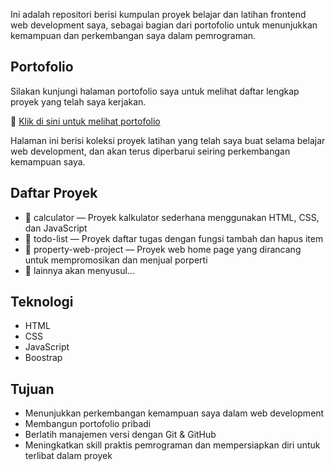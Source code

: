 Ini adalah repositori berisi kumpulan proyek belajar dan latihan frontend web development saya, 
sebagai bagian dari portofolio untuk menunjukkan kemampuan dan perkembangan saya dalam pemrograman.

## Portofolio 
Silakan kunjungi halaman portofolio saya untuk melihat daftar lengkap proyek yang telah saya kerjakan.

🔗 [Klik di sini untuk melihat portofolio](https://nurahmadiana.github.io/project-collection/portofolio/)

Halaman ini berisi koleksi proyek latihan yang telah saya buat selama belajar web development, dan akan terus diperbarui seiring perkembangan kemampuan saya.

## Daftar Proyek
- 📁 calculator — Proyek kalkulator sederhana menggunakan HTML, CSS, dan JavaScript
- 📁 todo-list — Proyek daftar tugas dengan fungsi tambah dan hapus item
- 📁 property-web-project — Proyek web home page yang dirancang untuk mempromosikan dan menjual porperti
- 📁 lainnya akan menyusul...

## Teknologi
- HTML
- CSS
- JavaScript
- Boostrap

## Tujuan
- Menunjukkan perkembangan kemampuan saya dalam web development
- Membangun portofolio pribadi
- Berlatih manajemen versi dengan Git & GitHub
- Meningkatkan skill praktis pemrograman dan mempersiapkan diri untuk terlibat dalam proyek 

